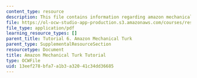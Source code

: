 ```yaml
---
content_type: resource
description: This file contains information regarding amazon mechanical turk tutorial.
file: https://ol-ocw-studio-app-production.s3.amazonaws.com/courses/res-9-003-brains-minds-and-machines-summer-course-summer-2015/13eef278bfa7a1b3a32041c34dd36685_MITRES_9_003SUM15_tut6.pdf
file_type: application/pdf
learning_resource_types: []
parent_title: Tutorial 6. Amazon Mechanical Turk
parent_type: SupplementalResourceSection
resourcetype: Document
title: Amazon Mechanical Turk Tutorial
type: OCWFile
uid: 13eef278-bfa7-a1b3-a320-41c34dd36685
---
```

